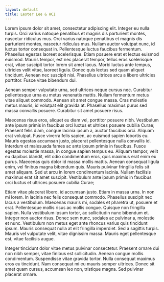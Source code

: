 ```yaml
---
layout: default
title: Lester Lee & HCI
---
```

Lorem ipsum dolor sit amet, consectetur adipiscing elit. Integer eu nulla turpis. Orci varius natoque penatibus et magnis dis parturient montes, nascetur ridiculus mus. Orci varius natoque penatibus et magnis dis parturient montes, nascetur ridiculus mus. Nullam auctor volutpat nunc, id luctus tortor consequat in. Pellentesque luctus faucibus fermentum. Phasellus egestas laoreet scelerisque. Etiam posuere erat et lectus euismod euismod. Mauris tempor, est nec placerat tempor, tellus eros scelerisque erat, vitae suscipit tortor lorem sit amet lacus. Morbi luctus ante tempus, ultricies velit vitae, laoreet ligula. Donec quis lectus sed quam aliquet tincidunt. Aenean nec suscipit nisi. Phasellus ultrices arcu a libero ultricies porttitor. Fusce vitae bibendum dui.

Aenean semper vulputate urna, sed ultrices neque cursus nec. Curabitur pellentesque urna eu metus venenatis mattis. Nullam fermentum metus vitae aliquet commodo. Aenean sit amet congue massa. Cras molestie metus mauris, id volutpat elit gravida at. Phasellus maximus purus sed massa convallis posuere. Curabitur sit amet posuere risus.

Maecenas risus eros, aliquet eu diam vel, porttitor posuere nibh. Vestibulum ante ipsum primis in faucibus orci luctus et ultrices posuere cubilia Curae; Praesent felis diam, congue lacinia ipsum a, auctor faucibus orci. Aliquam erat volutpat. Fusce viverra felis sapien, ac euismod sapien lobortis eu. Mauris egestas accumsan justo, placerat pellentesque nulla convallis id. Interdum et malesuada fames ac ante ipsum primis in faucibus. Fusce egestas molestie massa, in congue sapien tempus eu. Aliquam tempor, velit eu dapibus blandit, elit odio condimentum eros, quis maximus erat enim eu purus. Maecenas quis dolor id massa mollis mattis. Aenean consequat ligula enim, vel finibus magna bibendum quis. Mauris pulvinar fringilla felis sit amet aliquam. Sed ut arcu in lorem condimentum lacinia. Nullam facilisis maximus erat sit amet suscipit. Vestibulum ante ipsum primis in faucibus orci luctus et ultrices posuere cubilia Curae;

Etiam vitae placerat libero, id accumsan justo. Etiam in massa urna. In non mi lorem. In lacinia nec felis consequat commodo. Phasellus suscipit nec lacus a vestibulum. Maecenas mauris mi, sodales et pharetra ut, posuere et erat. Pellentesque mollis risus ac mollis congue. Quisque non fringilla sapien. Nulla vestibulum ipsum tortor, ac sollicitudin nunc bibendum et. Integer non auctor risus. Donec sem nunc, sodales ac pulvinar a, molestie et nunc. Vestibulum non metus eget ante rhoncus varius quis tincidunt ipsum. Mauris consequat nulla at elit fringilla imperdiet. Sed a sagittis turpis. Mauris vel vulputate velit, vitae dignissim massa. Mauris eget pellentesque est, vitae facilisis augue.

Integer tincidunt dolor vitae metus pulvinar consectetur. Praesent ornare dui non nibh semper, vitae finibus est sollicitudin. Aenean congue mollis condimentum. Suspendisse vitae gravida tortor. Nulla consequat maximus eros eu tincidunt. Nam consequat mi eu mauris semper ultrices. Donec sit amet quam cursus, accumsan leo non, tristique magna. Sed pulvinar placerat ornare.
